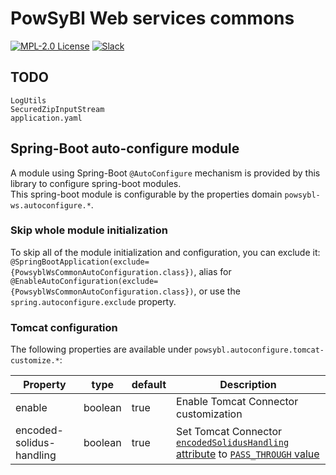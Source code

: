 # PowSyBl Web services commons

[![MPL-2.0 License](https://img.shields.io/badge/license-MPL_2.0-blue.svg)](https://www.mozilla.org/en-US/MPL/2.0/)
[![Slack](https://img.shields.io/badge/slack-powsybl-blueviolet.svg?logo=slack)](https://join.slack.com/t/powsybl/shared_invite/zt-36jvd725u-cnquPgZb6kpjH8SKh~FWHQ)


## TODO
```
LogUtils
SecuredZipInputStream
application.yaml
```


## Spring-Boot auto-configure module
A module using Spring-Boot `@AutoConfigure` mechanism is provided
by this library to configure spring-boot modules.  
This spring-boot module is configurable by the properties domain `powsybl-ws.autoconfigure.*`.

### Skip whole module initialization
To skip all of the module initialization and configuration, you can
exclude it: `@SpringBootApplication(exclude={PowsyblWsCommonAutoConfiguration.class})`,
alias for `@EnableAutoConfiguration(exclude={PowsyblWsCommonAutoConfiguration.class})`,
or use the `spring.autoconfigure.exclude` property.

### Tomcat configuration
The following properties are available under `powsybl.autoconfigure.tomcat-customize.*`:

| Property                 | type    | default | Description                                                                                                                                                                                                                                                                          |
|--------------------------|---------|---------|--------------------------------------------------------------------------------------------------------------------------------------------------------------------------------------------------------------------------------------------------------------------------------------|
| enable                   | boolean | true    | Enable Tomcat Connector customization                                                                                                                                                                                                                                                |
| encoded-solidus-handling | boolean | true    | Set Tomcat Connector [`encodedSolidusHandling` attribute](https://tomcat.apache.org/tomcat-10.1-doc/config/http.html#Common_Attributes) to [`PASS_THROUGH` value](https://tomcat.apache.org/tomcat-10.1-doc/api/org/apache/tomcat/util/buf/EncodedSolidusHandling.html#PASS_THROUGH) |
